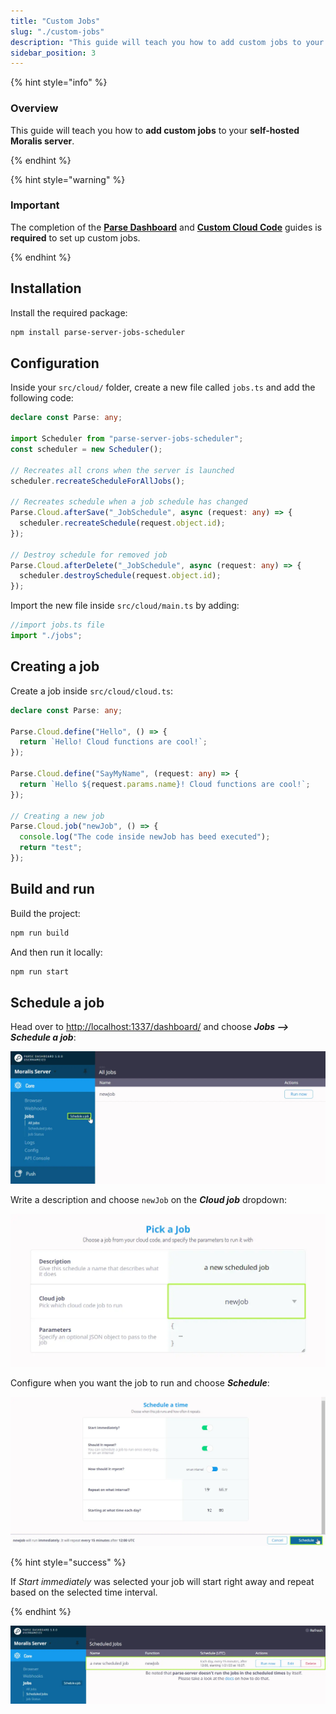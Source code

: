 ```yaml
---
title: "Custom Jobs"
slug: "./custom-jobs"
description: "This guide will teach you how to add custom jobs to your self-hosted Moralis Server"
sidebar_position: 3
---
```


{% hint style="info" %}

### Overview

This guide will teach you how to **add custom jobs** to your **self-hosted Moralis server**.

{% endhint %}

{% hint style="warning" %}

### Important

The completion of the [**Parse Dashboard**](parse-dashboard.md) and [**Custom Cloud Code**](custom-cloud-code.md) guides is **required** to set up custom jobs.

{% endhint %}

## Installation

Install the required package:

```bash npm2yarn
npm install parse-server-jobs-scheduler
```

## Configuration

Inside your `src/cloud/` folder, create a new file called `jobs.ts` and add the following code:

```typescript jobs.ts
declare const Parse: any;

import Scheduler from "parse-server-jobs-scheduler";
const scheduler = new Scheduler();

// Recreates all crons when the server is launched
scheduler.recreateScheduleForAllJobs();

// Recreates schedule when a job schedule has changed
Parse.Cloud.afterSave("_JobSchedule", async (request: any) => {
  scheduler.recreateSchedule(request.object.id);
});

// Destroy schedule for removed job
Parse.Cloud.afterDelete("_JobSchedule", async (request: any) => {
  scheduler.destroySchedule(request.object.id);
});
```

Import the new file inside `src/cloud/main.ts` by adding:

```typescript main.ts
//import jobs.ts file
import "./jobs";
```

## Creating a job

Create a job inside `src/cloud/cloud.ts`:

```typescript cloud.ts
declare const Parse: any;

Parse.Cloud.define("Hello", () => {
  return `Hello! Cloud functions are cool!`;
});

Parse.Cloud.define("SayMyName", (request: any) => {
  return `Hello ${request.params.name}! Cloud functions are cool!`;
});

// Creating a new job
Parse.Cloud.job("newJob", () => {
  console.log("The code inside newJob has beed executed");
  return "test";
});
```

## Build and run

Build the project:

```bash npm2yarn
npm run build
```

And then run it locally:

```bash npm2yarn
npm run start
```

## Schedule a job

Head over to <http://localhost:1337/dashboard/> and choose **_Jobs --> Schedule a job_**:

![](../images/jobs-1.webp)

Write a description and choose `newJob` on the **_Cloud job_** dropdown:

![](../images/jobs-2.webp)

Configure when you want the job to run and choose **_Schedule_**:

![](../images/jobs-3.webp)

{% hint style="success" %}

If _Start immediately_ was selected your job will start right away and repeat based on the selected time interval.

{% endhint %}

![](../images/jobs-4.webp)

